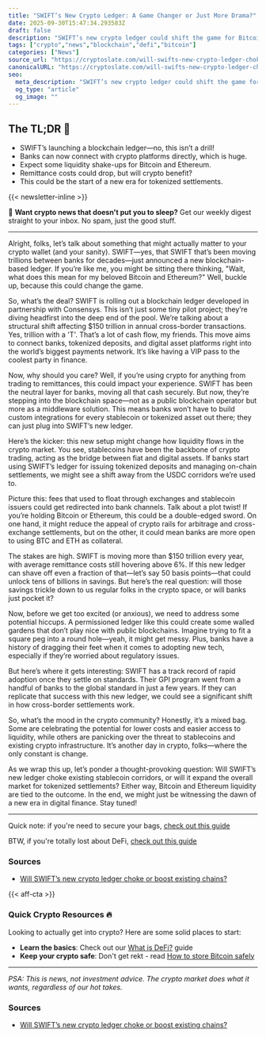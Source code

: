 ```yaml
---
title: "SWIFT’s New Crypto Ledger: A Game Changer or Just More Drama?"
date: 2025-09-30T15:47:34.293583Z
draft: false
description: "SWIFT’s new crypto ledger could shift the game for Bitcoin, DeFi, and banks. Are we ready for the shakeup in crypto liquidity?"
tags: ["crypto","news","blockchain","defi","bitcoin"]
categories: ["News"]
source_url: "https://cryptoslate.com/will-swifts-new-crypto-ledger-choke-or-boost-existing-chains/"
canonicalURL: "https://cryptoslate.com/will-swifts-new-crypto-ledger-choke-or-boost-existing-chains/"
seo:
  meta_description: "SWIFT’s new crypto ledger could shift the game for Bitcoin, DeFi, and banks. Are we ready for the shakeup in crypto liquidity?"
  og_type: "article"
  og_image: ""
---
```


## The TL;DR 📝

- SWIFT’s launching a blockchain ledger—no, this isn’t a drill!
- Banks can now connect with crypto platforms directly, which is huge.
- Expect some liquidity shake-ups for Bitcoin and Ethereum.
- Remittance costs could drop, but will crypto benefit?
- This could be the start of a new era for tokenized settlements.

{{< newsletter-inline >}}

📧 **Want crypto news that doesn't put you to sleep?** Get our weekly digest straight to your inbox. No spam, just the good stuff.

---

Alright, folks, let’s talk about something that might actually matter to your crypto wallet (and your sanity). SWIFT—yes, that SWIFT that’s been moving trillions between banks for decades—just announced a new blockchain-based ledger. If you’re like me, you might be sitting there thinking, "Wait, what does this mean for my beloved Bitcoin and Ethereum?" Well, buckle up, because this could change the game.

So, what’s the deal? SWIFT is rolling out a blockchain ledger developed in partnership with Consensys. This isn’t just some tiny pilot project; they’re diving headfirst into the deep end of the pool. We’re talking about a structural shift affecting $150 trillion in annual cross-border transactions. Yes, trillion with a 'T'. That’s a lot of cash flow, my friends. This move aims to connect banks, tokenized deposits, and digital asset platforms right into the world’s biggest payments network. It’s like having a VIP pass to the coolest party in finance.

Now, why should you care? Well, if you’re using crypto for anything from trading to remittances, this could impact your experience. SWIFT has been the neutral layer for banks, moving all that cash securely. But now, they’re stepping into the blockchain space—not as a public blockchain operator but more as a middleware solution. This means banks won’t have to build custom integrations for every stablecoin or tokenized asset out there; they can just plug into SWIFT’s new ledger. 

Here’s the kicker: this new setup might change how liquidity flows in the crypto market. You see, stablecoins have been the backbone of crypto trading, acting as the bridge between fiat and digital assets. If banks start using SWIFT’s ledger for issuing tokenized deposits and managing on-chain settlements, we might see a shift away from the USDC corridors we’re used to. 

Picture this: fees that used to float through exchanges and stablecoin issuers could get redirected into bank channels. Talk about a plot twist! If you’re holding Bitcoin or Ethereum, this could be a double-edged sword. On one hand, it might reduce the appeal of crypto rails for arbitrage and cross-exchange settlements, but on the other, it could mean banks are more open to using BTC and ETH as collateral. 

The stakes are high. SWIFT is moving more than $150 trillion every year, with average remittance costs still hovering above 6%. If this new ledger can shave off even a fraction of that—let’s say 50 basis points—that could unlock tens of billions in savings. But here’s the real question: will those savings trickle down to us regular folks in the crypto space, or will banks just pocket it? 

Now, before we get too excited (or anxious), we need to address some potential hiccups. A permissioned ledger like this could create some walled gardens that don’t play nice with public blockchains. Imagine trying to fit a square peg into a round hole—yeah, it might get messy. Plus, banks have a history of dragging their feet when it comes to adopting new tech, especially if they’re worried about regulatory issues. 

But here’s where it gets interesting: SWIFT has a track record of rapid adoption once they settle on standards. Their GPI program went from a handful of banks to the global standard in just a few years. If they can replicate that success with this new ledger, we could see a significant shift in how cross-border settlements work.

So, what’s the mood in the crypto community? Honestly, it’s a mixed bag. Some are celebrating the potential for lower costs and easier access to liquidity, while others are panicking over the threat to stablecoins and existing crypto infrastructure. It’s another day in crypto, folks—where the only constant is change.

As we wrap this up, let’s ponder a thought-provoking question: Will SWIFT’s new ledger choke existing stablecoin corridors, or will it expand the overall market for tokenized settlements? Either way, Bitcoin and Ethereum liquidity are tied to the outcome. In the end, we might just be witnessing the dawn of a new era in digital finance. Stay tuned!

---

Quick note: if you're need to secure your bags, [check out this guide](/pages/how-to-store-bitcoin-safely/)

BTW, if you're totally lost about DeFi, [check out this guide](/pages/what-is-defi/)

### Sources
- [Will SWIFT’s new crypto ledger choke or boost existing chains?](https://cryptoslate.com/will-swifts-new-crypto-ledger-choke-or-boost-existing-chains/)

{{< aff-cta >}}

### Quick Crypto Resources 🔥

Looking to actually get into crypto? Here are some solid places to start:
- **Learn the basics**: Check out our [What is DeFi?](/pages/what-is-defi/) guide
- **Keep your crypto safe**: Don't get rekt - read [How to store Bitcoin safely](/pages/how-to-store-bitcoin-safely/)


---

_PSA: This is news, not investment advice. The crypto market does what it wants, regardless of our hot takes._

### Sources
- [Will SWIFT’s new crypto ledger choke or boost existing chains?](https://cryptoslate.com/will-swifts-new-crypto-ledger-choke-or-boost-existing-chains/)


